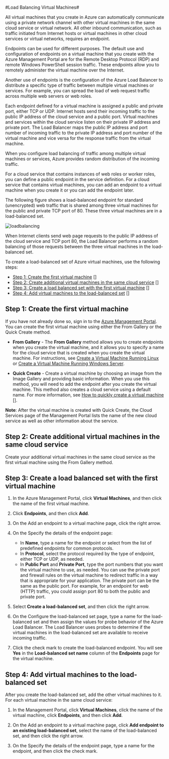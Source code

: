<properties writer="josephd" editor="tysonn" manager="dongill" />

#Load Balancing Virtual Machines#

All virtual machines that you create in Azure can automatically communicate using a private network channel with other virtual machines in the same cloud service or virtual network. All other inbound communication, such as traffic initiated from Internet hosts or virtual machines in other cloud services or virtual networks, requires an endpoint.

Endpoints can be used for different purposes. The default use and configuration of endpoints on a virtual machine that you create with the Azure Management Portal are for the Remote Desktop Protocol (RDP) and remote Windows PowerShell session traffic. These endpoints allow you to remotely administer the virtual machine over the Internet. 

Another use of endpoints is the configuration of the Azure Load Balancer to distribute a specific type of traffic between multiple virtual machines or services. For example, you can spread the load of web request traffic across multiple web servers or web roles.

Each endpoint defined for a virtual machine is assigned a public and private port, either TCP or UDP. Internet hosts send their incoming traffic to the public IP address of the cloud service and a public port. Virtual machines and services within the cloud service listen on their private IP address and private port. The Load Balancer maps the public IP address and port number of incoming traffic to the private IP address and port number of the virtual machine and vice versa for the response traffic from the virtual machine.

When you configure load balancing of traffic among multiple virtual machines or services, Azure provides random distribution of the incoming traffic.

For a cloud service that contains instances of web roles or worker roles, you can define a public endpoint in the service definition. For a cloud service that contains virtual machines, you can add an endpoint to a virtual machine when you create it or you can add the endpoint later. 

The following figure shows a load-balanced endpoint for standard (unencrypted) web traffic that is shared among three virtual machines for the public and private TCP port of 80. These three virtual machines are in a load-balanced set.

![loadbalancing](./media/load-balancing-vms/LoadBalancing.png)

When Internet clients send web page requests to the public IP address of the cloud service and TCP port 80, the Load Balancer performs a random balancing of those requests between the three virtual machines in the load-balanced set.

To create a load-balanced set of Azure virtual machines, use the following steps:


- [Step 1: Create the first virtual machine] []
- [Step 2: Create additional virtual machines in the same cloud service] []
- [Step 3: Create a load balanced set with the first virtual machine] []
- [Step 4: Add virtual machines to the load-balanced set] []

## <a id="firstmachine"> </a>Step 1: Create the first virtual machine ##

If you have not already done so, sign in to the [Azure Management Portal](http://manage.windowsazure.com). You can create the first virtual machine using either the From Gallery or the Quick Create method. 

- **From Gallery** - The **From Gallery** method allows you to create endpoints when you create the virtual machine, and it allows you to specify a name for the cloud service that is created when you create the virtual machine. For instructions, see [Create a Virtual Machine Running Linux] or [Create a Virtual Machine Running Windows Server].

- **Quick Create** - Create a virtual machine by choosing an image from the Image Gallery and providing basic information. When you use this method, you will need to add the endpoint after you create the virtual machine. This method also creates a cloud service using a default name. For more information, see [How to quickly create a virtual machine] []. 

**Note**: After the virtual machine is created with Quick Create, the Cloud Services page of the Management Portal lists the name of the new cloud service as well as other information about the service.

## <a id="addmachines"> </a>Step 2: Create additional virtual machines in the same cloud service ##

Create your additional virtual machines in the same cloud service as the first virtual machine using the From Gallery method.

## <a id="loadbalance"> </a>Step 3: Create a load balanced set with the first virtual machine ##

1. In the Azure Management Portal, click **Virtual Machines**, and then click the name of the first virtual machine.
	
2. Click **Endpoints**, and then click **Add**.

3. On the Add an endpoint to a virtual machine page, click the right arrow.
	
4. On the Specify the details of the endpoint page:

	- In **Name**, type a name for the endpoint or select from the list of predefined endpoints for common protocols.
	- In **Protocol**, select the protocol required by the type of endpoint, either TCP or UDP, as needed.
	- In **Public Port** and **Private Port**, type the port numbers that you want the virtual machine to use, as needed. You can use the private port and firewall rules on the virtual machine to redirect traffic in a way that is appropriate for your application. The private port can be the same as the public port. For example, for an endpoint for web (HTTP) traffic, you could assign port 80 to both the public and private port.

5. Select **Create a load-balanced set**, and then click the right arrow. 

6. On the Configure the load-balanced set page, type a name for the load-balanced set and then assign the values for probe behavior of the Azure Load Balancer. The Load Balancer uses probes to determine if the virtual machines in the load-balanced set are available to receive incoming traffic.

7. Click the check mark to create the load-balanced endpoint. You will see **Yes** in the **Load-balanced set name** column of the **Endpoints** page for the virtual machine.


## <a id="addtoset"> </a>Step 4: Add virtual machines to the load-balanced set ##
After you create the load-balanced set, add the other virtual machines to it. For each virtual machine in the same cloud service:

1. In the Management Portal, click **Virtual Machines**, click the name of the virtual machine, click **Endpoints**, and then click **Add**.
	
2. On the Add an endpoint to a virtual machine page, click **Add endpoint to an existing load-balanced set**, select the name of the load-balanced set, and then click the right arrow.
	
3. On the Specify the details of the endpoint page, type a name for the endpoint, and then click the check mark.

[Step 1: Create the first virtual machine]: #firstmachine
[Step 2: Create additional virtual machines in the same cloud service]: #addmachines
[Step 3: Create a load balanced set with the first virtual machine]: #loadbalance
[Step 4: Add virtual machines to the load-balanced set]: #addtoset


<!-- LINKS -->

[Create a Virtual Machine Running Linux]: ../virtual-machines-linux-tutorial

[Create a Virtual Machine Running Windows Server]: ../virtual-machines-windows-tutorial

[How to quickly create a virtual machine]: ../virtual-machines-quick-create

[How to connect virtual machines in a cloud service]: ../virtual-machines-connect-cloud-service

[Get Started with Azure PowerShell]:http://msdn.microsoft.com/en-us/library/jj156055.aspx

[Azure Virtual Network Overview]: http://go.microsoft.com/fwlink/p/?LinkID=294063